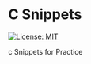 # C Snippets
[![License: MIT](https://img.shields.io/badge/License-MIT-green.svg)](https://opensource.org/licenses/MIT)

c Snippets for Practice
